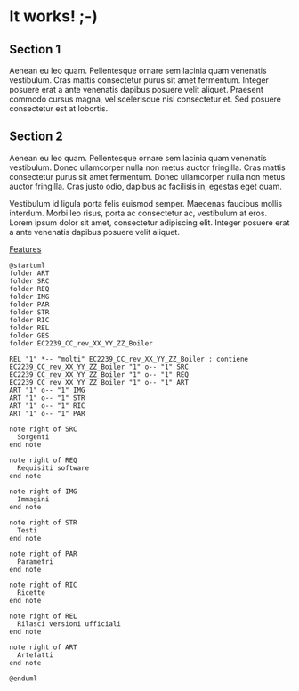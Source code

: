 # It works! ;-)


## Section 1

Aenean eu leo quam. Pellentesque ornare sem lacinia quam venenatis vestibulum. Cras mattis consectetur purus sit amet fermentum. Integer posuere erat a ante venenatis dapibus posuere velit aliquet. Praesent commodo cursus magna, vel scelerisque nisl consectetur et. Sed posuere consectetur est at lobortis.


## Section 2

Aenean eu leo quam. Pellentesque ornare sem lacinia quam venenatis vestibulum. Donec ullamcorper nulla non metus auctor fringilla. Cras mattis consectetur purus sit amet fermentum. Donec ullamcorper nulla non metus auctor fringilla. Cras justo odio, dapibus ac facilisis in, egestas eget quam.

Vestibulum id ligula porta felis euismod semper. Maecenas faucibus mollis interdum. Morbi leo risus, porta ac consectetur ac, vestibulum at eros. Lorem ipsum dolor sit amet, consectetur adipiscing elit. Integer posuere erat a ante venenatis dapibus posuere velit aliquet.


[Features](Features.md)





```plantuml
@startuml
folder ART
folder SRC
folder REQ
folder IMG
folder PAR
folder STR
folder RIC
folder REL
folder GES
folder EC2239_CC_rev_XX_YY_ZZ_Boiler

REL "1" *-- "molti" EC2239_CC_rev_XX_YY_ZZ_Boiler : contiene
EC2239_CC_rev_XX_YY_ZZ_Boiler "1" o-- "1" SRC
EC2239_CC_rev_XX_YY_ZZ_Boiler "1" o-- "1" REQ
EC2239_CC_rev_XX_YY_ZZ_Boiler "1" o-- "1" ART
ART "1" o-- "1" IMG
ART "1" o-- "1" STR
ART "1" o-- "1" RIC
ART "1" o-- "1" PAR

note right of SRC
  Sorgenti
end note

note right of REQ
  Requisiti software
end note

note right of IMG
  Immagini
end note

note right of STR
  Testi
end note

note right of PAR
  Parametri
end note

note right of RIC
  Ricette
end note

note right of REL
  Rilasci versioni ufficiali
end note

note right of ART
  Artefatti
end note

@enduml
```
